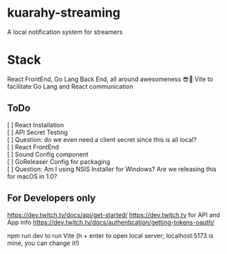 # kuarahy-streaming
A local notification system for streamers

# Stack
React FrontEnd, Go Lang Back End, all around awesomeness 😎🚀
Vite to facilitate Go Lang and React communication

## ToDo

[ ] React Installation </br>
[ ] API Secret Testing </br>
[ ] Question: do we even need a client secret since this is all local? </br>
[ ] React FrontEnd </br>
[ ] Sound Config component </br>
[ ] GoReleaser Config for packaging </br>
[ ] Question: Am I using NSIS Installer for Windows? Are we releasing this for macOS in 1.0? </br>

## For Developers only
https://dev.twitch.tv/docs/api/get-started/
https://dev.twitch.tv for API and App info
https://dev.twitch.tv/docs/authentication/getting-tokens-oauth/

npm run dev to run Vite (h + enter to open local server; localhost:5173 is mine, you can change it!)

